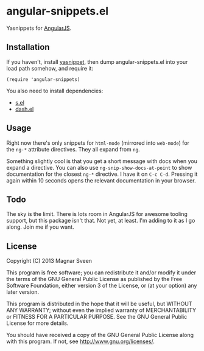 # angular-snippets.el

Yasnippets for [AngularJS](http://angularjs.org/).

## Installation

If you haven't, install [yasnippet](http://capitaomorte.github.com/yasnippet/),
then dump angular-snippets.el into your load path somehow, and require it:

    (require 'angular-snippets)

You also need to install dependencies:

 - <a href="https://github.com/magnars/s.el">s.el</a>
 - <a href="https://github.com/magnars/dash.el">dash.el</a>

## Usage

Right now there's only snippets for `html-mode` (mirrored into
`web-mode`) for the `ng-*` attribute directives. They all expand from `ng`.

Something slightly cool is that you get a short message with docs when
you expand a directive. You can also use `ng-snip-show-docs-at-point`
to show documentation for the closest `ng-*` directive. I have it on
`C-c C-d`. Pressing it again within 10 seconds opens the relevant
documentation in your browser.

## Todo

The sky is the limit. There is lots room in AngularJS for awesome tooling
support, but this package isn't that. Not yet, at least. I'm adding to
it as I go along. Join me if you want.

## License

Copyright (C) 2013 Magnar Sveen

This program is free software; you can redistribute it and/or modify
it under the terms of the GNU General Public License as published by
the Free Software Foundation, either version 3 of the License, or
(at your option) any later version.

This program is distributed in the hope that it will be useful,
but WITHOUT ANY WARRANTY; without even the implied warranty of
MERCHANTABILITY or FITNESS FOR A PARTICULAR PURPOSE.  See the
GNU General Public License for more details.

You should have received a copy of the GNU General Public License
along with this program.  If not, see <http://www.gnu.org/licenses/>.
